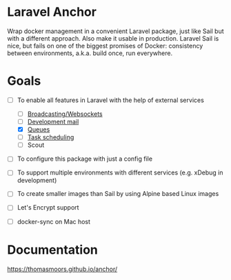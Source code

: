 # Laravel Anchor

Wrap docker management in a convenient Laravel package, just like Sail but with a different approach. Also make it usable in production. Laravel Sail is nice, but fails on one of the biggest promises of Docker: consistency between environments, a.k.a. build once, run everywhere. 


# Goals

- [ ] To enable all features in Laravel with the help of external services
  - [ ] [Broadcasting/Websockets](https://github.com/beyondcode/laravel-websockets)
  - [ ] [Development mail](https://github.com/mailhog/MailHog)
  - [x] [Queues](https://redis.io/)
  - [ ] [Task scheduling](https://hub.docker.com/r/willfarrell/crontab)
  - [ ] Scout
- [ ] To configure this package with just a config file
- [ ] To support multiple environments with different services (e.g. xDebug in development)
- [ ] To create smaller images than Sail by using Alpine based Linux images
- [ ] Let's Encrypt support
- [ ] docker-sync on Mac host


# Documentation

https://thomasmoors.github.io/anchor/
